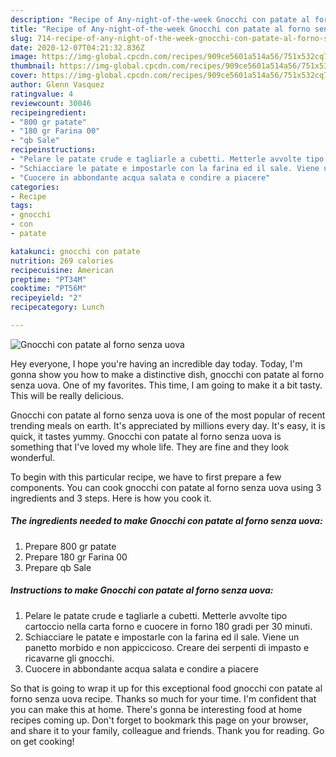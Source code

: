 ```yaml
---
description: "Recipe of Any-night-of-the-week Gnocchi con patate al forno senza uova"
title: "Recipe of Any-night-of-the-week Gnocchi con patate al forno senza uova"
slug: 714-recipe-of-any-night-of-the-week-gnocchi-con-patate-al-forno-senza-uova
date: 2020-12-07T04:21:32.836Z
image: https://img-global.cpcdn.com/recipes/909ce5601a514a56/751x532cq70/gnocchi-con-patate-al-forno-senza-uova-recipe-main-photo.jpg
thumbnail: https://img-global.cpcdn.com/recipes/909ce5601a514a56/751x532cq70/gnocchi-con-patate-al-forno-senza-uova-recipe-main-photo.jpg
cover: https://img-global.cpcdn.com/recipes/909ce5601a514a56/751x532cq70/gnocchi-con-patate-al-forno-senza-uova-recipe-main-photo.jpg
author: Glenn Vasquez
ratingvalue: 4
reviewcount: 30046
recipeingredient:
- "800 gr patate"
- "180 gr Farina 00"
- "qb Sale"
recipeinstructions:
- "Pelare le patate crude e tagliarle a cubetti. Metterle avvolte tipo cartoccio nella carta forno e cuocere in forno 180 gradi per 30 minuti."
- "Schiacciare le patate e impostarle con la farina ed il sale. Viene un panetto morbido e non appiccicoso. Creare dei serpenti di impasto e ricavarne gli gnocchi."
- "Cuocere in abbondante acqua salata e condire a piacere"
categories:
- Recipe
tags:
- gnocchi
- con
- patate

katakunci: gnocchi con patate 
nutrition: 269 calories
recipecuisine: American
preptime: "PT34M"
cooktime: "PT56M"
recipeyield: "2"
recipecategory: Lunch

---
```



![Gnocchi con patate al forno senza uova](https://img-global.cpcdn.com/recipes/909ce5601a514a56/751x532cq70/gnocchi-con-patate-al-forno-senza-uova-recipe-main-photo.jpg)

Hey everyone, I hope you're having an incredible day today. Today, I'm gonna show you how to make a distinctive dish, gnocchi con patate al forno senza uova. One of my favorites. This time, I am going to make it a bit tasty. This will be really delicious.



Gnocchi con patate al forno senza uova is one of the most popular of recent trending meals on earth. It's appreciated by millions every day. It's easy, it is quick, it tastes yummy. Gnocchi con patate al forno senza uova is something that I've loved my whole life. They are fine and they look wonderful.


To begin with this particular recipe, we have to first prepare a few components. You can cook gnocchi con patate al forno senza uova using 3 ingredients and 3 steps. Here is how you cook it.

<!--inarticleads1-->

##### The ingredients needed to make Gnocchi con patate al forno senza uova:

1. Prepare 800 gr patate
1. Prepare 180 gr Farina 00
1. Prepare qb Sale




<!--inarticleads2-->

##### Instructions to make Gnocchi con patate al forno senza uova:

1. Pelare le patate crude e tagliarle a cubetti. Metterle avvolte tipo cartoccio nella carta forno e cuocere in forno 180 gradi per 30 minuti.
1. Schiacciare le patate e impostarle con la farina ed il sale. Viene un panetto morbido e non appiccicoso. Creare dei serpenti di impasto e ricavarne gli gnocchi.
1. Cuocere in abbondante acqua salata e condire a piacere




So that is going to wrap it up for this exceptional food gnocchi con patate al forno senza uova recipe. Thanks so much for your time. I'm confident that you can make this at home. There's gonna be interesting food at home recipes coming up. Don't forget to bookmark this page on your browser, and share it to your family, colleague and friends. Thank you for reading. Go on get cooking!
